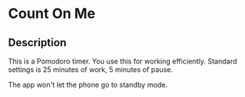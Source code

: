 # Count On Me

## Description

This is a Pomodoro timer. You use this for working efficiently. Standard settings is 25 minutes of work, 5 minutes of pause. 



The app won't let the phone go to standby mode. 